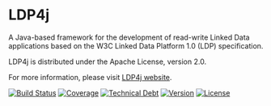LDP4j
=====

A Java-based framework for the development of read-write Linked Data applications based on the W3C Linked Data Platform 1.0 (LDP) specification.

LDP4j is distributed under the Apache License, version 2.0.

For more information, please visit [LDP4j website](http://www.ldp4j.org/).

[![Build Status](https://travis-ci.org/ldp4j/ldp4j.svg?branch=master)](https://travis-ci.org/ldp4j/ldp4j)
[![Coverage](https://img.shields.io/sonar/http/analysis.ldp4j.org/sonar/org.ldp4j:ldp4j-parent:master/coverage.svg)](http://analysis.ldp4j.org/sonar/)
[![Technical Debt](https://img.shields.io/sonar/http/analysis.ldp4j.org/sonar/org.ldp4j:ldp4j-parent:master/tech_debt.svg)](http://analysis.ldp4j.org/sonar/)
[![Version](https://img.shields.io/maven-central/v/org.ldp4j/capsule.svg?style=flat)](https://github.com/ldp4j/ldp4j/releases)
[![License](https://img.shields.io/github/license/ldp4j/ldp4j.svg)](http://www.apache.org/licenses/LICENSE-2.0)